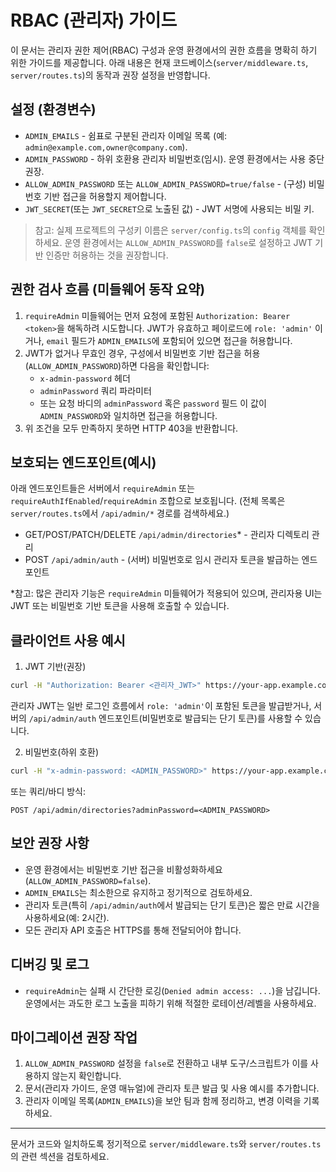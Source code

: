 # RBAC (관리자) 가이드

이 문서는 관리자 권한 제어(RBAC) 구성과 운영 환경에서의 권한 흐름을 명확히 하기 위한 가이드를 제공합니다. 아래 내용은 현재 코드베이스(`server/middleware.ts`, `server/routes.ts`)의 동작과 권장 설정을 반영합니다.

## 설정 (환경변수)

- `ADMIN_EMAILS` - 쉼표로 구분된 관리자 이메일 목록 (예: `admin@example.com,owner@company.com`).
- `ADMIN_PASSWORD` - 하위 호환용 관리자 비밀번호(임시). 운영 환경에서는 사용 중단 권장.
- `ALLOW_ADMIN_PASSWORD` 또는 `ALLOW_ADMIN_PASSWORD=true/false` - (구성) 비밀번호 기반 접근을 허용할지 제어합니다.
- `JWT_SECRET`(또는 `JWT_SECRET`으로 노출된 값) - JWT 서명에 사용되는 비밀 키.

> 참고: 실제 프로젝트의 구성키 이름은 `server/config.ts`의 `config` 객체를 확인하세요. 운영 환경에서는 `ALLOW_ADMIN_PASSWORD`를 `false`로 설정하고 JWT 기반 인증만 허용하는 것을 권장합니다.

## 권한 검사 흐름 (미들웨어 동작 요약)

1. `requireAdmin` 미들웨어는 먼저 요청에 포함된 `Authorization: Bearer <token>`을 해독하려 시도합니다. JWT가 유효하고 페이로드에 `role: 'admin'` 이거나, `email` 필드가 `ADMIN_EMAILS`에 포함되어 있으면 접근을 허용합니다.
2. JWT가 없거나 무효인 경우, 구성에서 비밀번호 기반 접근을 허용(`ALLOW_ADMIN_PASSWORD`)하면 다음을 확인합니다:
   - `x-admin-password` 헤더
   - `adminPassword` 쿼리 파라미터
   - 또는 요청 바디의 `adminPassword` 혹은 `password` 필드
     이 값이 `ADMIN_PASSWORD`와 일치하면 접근을 허용합니다.
3. 위 조건을 모두 만족하지 못하면 HTTP 403을 반환합니다.

## 보호되는 엔드포인트(예시)

아래 엔드포인트들은 서버에서 `requireAdmin` 또는 `requireAuthIfEnabled`/`requireAdmin` 조합으로 보호됩니다. (전체 목록은 `server/routes.ts`에서 `/api/admin/*` 경로를 검색하세요.)

- GET/POST/PATCH/DELETE `/api/admin/directories`\* - 관리자 디렉토리 관리
- POST `/api/admin/auth` - (서버) 비밀번호로 임시 관리자 토큰을 발급하는 엔드포인트

\*참고: 많은 관리자 기능은 `requireAdmin` 미들웨어가 적용되어 있으며, 관리자용 UI는 JWT 또는 비밀번호 기반 토큰을 사용해 호출할 수 있습니다.

## 클라이언트 사용 예시

1. JWT 기반(권장)

```bash
curl -H "Authorization: Bearer <관리자_JWT>" https://your-app.example.com/api/admin/directories
```

관리자 JWT는 일반 로그인 흐름에서 `role: 'admin'`이 포함된 토큰을 발급받거나, 서버의 `/api/admin/auth` 엔드포인트(비밀번호로 발급되는 단기 토큰)를 사용할 수 있습니다.

2. 비밀번호(하위 호환)

```bash
curl -H "x-admin-password: <ADMIN_PASSWORD>" https://your-app.example.com/api/admin/directories
```

또는 쿼리/바디 방식:

```
POST /api/admin/directories?adminPassword=<ADMIN_PASSWORD>
```

## 보안 권장 사항

- 운영 환경에서는 비밀번호 기반 접근을 비활성화하세요 (`ALLOW_ADMIN_PASSWORD=false`).
- `ADMIN_EMAILS`는 최소한으로 유지하고 정기적으로 검토하세요.
- 관리자 토큰(특히 `/api/admin/auth`에서 발급되는 단기 토큰)은 짧은 만료 시간을 사용하세요(예: 2시간).
- 모든 관리자 API 호출은 HTTPS를 통해 전달되어야 합니다.

## 디버깅 및 로그

- `requireAdmin`는 실패 시 간단한 로깅(`Denied admin access: ...`)을 남깁니다. 운영에서는 과도한 로그 노출을 피하기 위해 적절한 로테이션/레벨을 사용하세요.

## 마이그레이션 권장 작업

1. `ALLOW_ADMIN_PASSWORD` 설정을 `false`로 전환하고 내부 도구/스크립트가 이를 사용하지 않는지 확인합니다.
2. 문서(관리자 가이드, 운영 매뉴얼)에 관리자 토큰 발급 및 사용 예시를 추가합니다.
3. 관리자 이메일 목록(`ADMIN_EMAILS`)을 보안 팀과 함께 정리하고, 변경 이력을 기록하세요.

---

문서가 코드와 일치하도록 정기적으로 `server/middleware.ts`와 `server/routes.ts`의 관련 섹션을 검토하세요.
